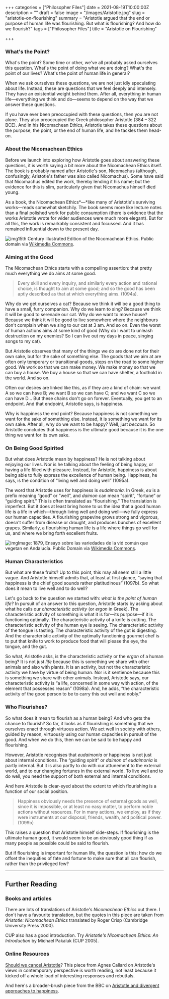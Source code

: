 +++
categories = ["Philosopher Files"]
date = 2021-08-19T10:00:00Z
description = ""
draft = false
image = "/images/Aristotle.jpg"
slug = "aristotle-on-flourishing"
summary = "Aristotle argued that the end or purpose of human life was flourishing. But what is flourishing? And how do we flourish?"
tags = ["Philosopher Files"]
title = "Aristotle on Flourishing"

+++

### What's the Point?

What's the point? Some time or other, we've all probably asked ourselves this question. What's the point of doing what we are doing? What's the point of our lives? What's the point of human life in general?

When we ask ourselves these questions, we are not just idly speculating about life. Instead, these are questions that we feel deeply and intensely. They have an existential weight behind them. After all, everything in human life—everything we think and do—seems to depend on the way that we answer these questions.

If you have ever been preoccupied with these questions, then you are not alone. They also preoccupied the Greek philosopher Aristotle (384 – 322 BCE). And in his Nicomachean Ethics, Aristotle takes these questions about the purpose, the point, or the end of human life, and he tackles them head-on.

### About the Nicomachean Ethics

Before we launch into exploring how Aristotle goes about answering these questions, it is worth saying a bit more about the Nicomachean Ethics itself. The book is probably named after Aristotle's son, Nicomachus (although, confusingly, Aristotle's father was also called Nicomachus). Some have said that Nicomachus edited the work, thereby lending it his name; but the evidence for this is slim, particularly given that Nicomachus himself died young.

As a book, the Nicomachean Ethics*—*like many of Aristotle's surviving works—reads somewhat sketchily. The book seems more like lecture notes than a final polished work for public consumption (there is evidence that the works Aristotle wrote for wider audiences were much more elegant). But for all this, the work is remarkably consistent and focussed. And it has remained influential down to the present day.

![img](/images/nicomachean-ethics.jpg)15th Century Illustrated Edition of the Nicomachean Ethics. Public domain via [Wikimedia Commons](https://commons.wikimedia.org/wiki/Category:Nicomachean_Ethics#/media/File:Aristotle,_Nicomachean_Ethics,_Book_6.jpg).

### Aiming at the Good

The Nicomachean Ethics starts with a compelling assertion: that pretty much everything we do aims at some good.

> Every skill and every inquiry, and similarly every action and rational choice, is thought to aim at some good; and so the good has been aptly described as that at which everything aims. (1094a).

Why do we get ourselves a cat? Because we think it will be a good thing to have a small, furry companion. Why do we learn to sing? Because we think it will be good to serenade our cat. Why do we want to move house? Because we think it will be good to live somewhere where the neighbours don't complain when we sing to our cat at 3 am. And so on. Even the worst of human actions aims at some kind of good (Why do I want to unleash destruction on my enemies? So I can live out my days in peace, singing songs to my cat).

But Aristotle observes that many of the things we do are done not for their own sake, but for the sake of something else. The goods that we aim at are often only temporary or transitional goods, steps on the road to some higher good. We work so that we can make money. We make money so that we can buy a house. We buy a house so that we can have shelter, a foothold in the world. And so on.

Often our desires are linked like this, as if they are a kind of chain: we want A so we can have B; we want B so we can have C; and we want C so we can have D… But these chains don't go on forever. Eventually, you get to an endpoint. And that endpoint, Aristotle says, is happiness.

Why is happiness the end point? Because happiness is not something we want for the sake of something else. Instead, it is something we want for its own sake. After all, why do we want to be happy? Well, just *because*. So Aristotle concludes that happiness is the ultimate good because it is the one thing we want for its own sake.

### On Being Good Spirited

But what does Aristotle mean by happiness? He is not talking about enjoying our lives. Nor is he talking about the feeling of being happy, or having a life filled with pleasure. Instead, for Aristotle, happiness is about being able to fully express the excellence of human being. Happiness, he says, is the condition of “living well and doing well” (1095a).

The word that Aristotle uses for happiness is *eudaimonia.* In Greek, *eu* is a prefix meaning “good” or “well”, and *daimon* can mean “spirit”, “fortune” or “guiding spirit.” This is often translated as “flourishing.” The translation is imperfect. But it does at least bring home to us the idea that a good human life is a life in which—through living well and doing well—we fully express our human capacities. A flourishing grapevine grows strong and vigorous, doesn't suffer from disease or drought, and produces bunches of excellent grapes. Similarly, a flourishing human life is a life where things go well for us, and where we bring forth excellent fruits.

![img](/images/grapevine.jpg)Image: 1879, Ensayo sobre las variedades de la vid común que vegetan en Andalucía. Public Domain via [Wikimedia Commons](https://commons.wikimedia.org/wiki/Category:Grapevines_in_art#/media/File:1879,_Ensayo_sobre_las_variedades_de_la_vid_común_que_vegetan_en_Andalucía,_Quebrantatinajas,_A323445_0159.jpg).

### Human Characteristics

But what are these fruits? Up to this point, this may all seem still a little vague. And Aristotle himself admits that, at least at first glance, “saying that happiness is the chief good sounds rather platitudinous” (1097b). So what does it mean to live well and to do well?

Let's go back to the question we started with: *what is the point of human life*? In pursuit of an answer to this question, Aristotle starts by asking about what he calls our *characteristic activity* (or *ergon* in Greek). The characteristic activity of something is what it is for—its purpose—if it is functioning optimally. The characteristic activity of a knife is cutting. The characteristic activity of the human eye is seeing. The characteristic activity of the tongue is tasting. The characteristic activity of the gut is digesting. And the characteristic activity of the optimally functioning gourmet chef is to put that knife to work to produce food that will please the eye, the tongue, and the gut.

So what, Aristotle asks, is the characteristic activity or the *ergon* of a human being? It is not just *life* because this is something we share with other animals and also with plants. It is an activity, but not the characteristic activity we have by virtue of being human. Nor is it sentience because this is something we share with other animals. Instead, Aristotle says, our characteristic activity is “a life, concerned in some way with action, of the element that possesses reason” (1098a). And, he adds, “the characteristic activity of the good person to be to carry this out well and nobly.”

### Who Flourishes?

So what does it mean to flourish as a human being? And who gets the chance to flourish? So far, it looks as if flourishing is something that we ourselves enact through virtuous action. We act well in society with others, guided by reason, virtuously using our human capacities in pursuit of the good. And when we do this, then we can be said to be happy and flourishing.

However, Aristotle recognises that *eudaimonia* or happiness is not just about internal conditions. The “guiding spirit” or *daimon* of *eudaimonia* is partly internal. But it is also partly to do with our attunement to the external world, and to our changing fortunes in the external world. To live well and to do well, you need the support of both external and internal conditions.

And here Aristotle is clear-eyed about the extent to which flourishing is a function of our social position.  

> Happiness obviously needs the presence of external goods as well, since it is impossible, or at least no easy matter, to perform noble actions without resources. For in many actions, we employ, as if they were instruments at our disposal, friends, wealth, and political power.  (1099b)

This raises a question that Aristotle himself side-steps. If flourishing is the ultimate human good, it would seem to be an obviously good thing if as many people as possible could be said to flourish.

But if flourishing is important for human life, the question is this: how do we offset the inequities of fate and fortune to make sure that all can flourish, rather than the privileged few?

------

## **Further Reading**

### **Books and articles**

There are lots of translations of Aristotle's *Nicomachean Ethics* out there. I don't have a favourite translation, but the quotes in this piece are taken from *Aristotle: Nicomachean Ethics* translated by Roger Crisp (Cambridge University Press 2000).

CUP also has a good introduction. Try *Aristotle's Nicomachean Ethics: An Introduction* by Michael Pakaluk (CUP 2005).

### **Online Resources**

[Should we cancel Aristotle](https://www.nytimes.com/2020/07/21/opinion/should-we-cancel-aristotle.html)? This piece from Agnes Callard on Aristotle's views in contemporary perspective is worth reading, not least because it kicked off a whole load of interesting responses and rebuttals.

And here's a broader-brush piece from the BBC on [Aristotle and divergent approaches to happiness](https://www.bbc.com/future/article/20210105-why-our-pursuit-of-happiness-may-be-flawed).
